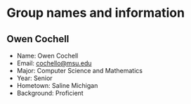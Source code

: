 # Group names and information

## Owen Cochell

- Name: Owen Cochell
- Email: cochello@msu.edu
- Major: Computer Science and Mathematics
- Year: Senior
- Hometown: Saline Michigan
- Background: Proficient
